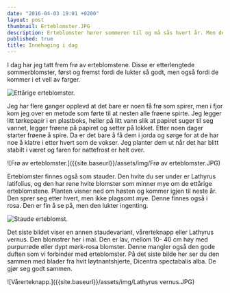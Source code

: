 ```yaml
---
date: "2016-04-03 19:01 +0200"
layout: post
thumbnail: Erteblomster.JPG
description: Erteblomster hører sommeren til og må sås hvert år. Men det finnes også erteblomster som er stauder som kommer igjen år etter år.
published: true
title: Innehaging i dag
---
```





I dag har jeg tatt frem frø av erteblomstene. Disse er etterlengtede sommerblomster, først og fremst fordi de lukter så godt, men også fordi de kommer i et vell av farger.  

![Ettårige erteblomster.]({{site.baseurl}}/assets/img/Erteblomster.JPG)

Jeg har flere ganger opplevd at det bare er noen få frø som spirer, men i fjor kom jeg over en metode som førte til at nesten alle frøene spirte. Jeg legger litt tørkepapir i en plastboks, heller på litt vann slik at papiret suger til seg vannet, legger frøene på papiret og setter på lokket. Etter noen dager starter frøene å spire.  Da er det bare å få dem i jorda og sørge for at de har noe å klatre i etter hvert som de vokser. Jeg planter dem ut når det har blitt stabilt i været og faren for nattefrost er helt over. 

![Frø av erteblomster.]({{site.baseurl}}/assets/img/Frø av erteblomster.JPG)

<!--more-->

Erteblomster finnes også som stauder. Den hvite du ser under er Lathyrus latifolius, og den har rene hvite blomster som minner mye om de ettårige erteblomstene. Planten visner ned om høsten og kommer igjen til neste år. Den sprer seg etter hvert, men ikke plagsomt mye. Denne finnes også i rosa. Den er fin å se på, men den lukter ingenting.

![Staude erteblomst.]({{site.baseurl}}/assets/img/Staudeerteblomster.JPG)

Det siste bildet viser en annen staudevariant, vårerteknapp eller Lathyrus vernus. Den blomstrer her i mai. Den er lav, mellom 10- 40 cm høy med purpurrøde eller dypt mørk-rosa blomster. Denne mangler også den gode duften som vi forbinder med erteblomster. På det siste bilde her ser du den sammen med blader fra hvit løytnantshjerte, Dicentra spectabalis alba. De gjør seg godt sammen.

![Vårerteknapp.]({{site.baseurl}}/assets/img/Lathyrus vernus.JPG)



